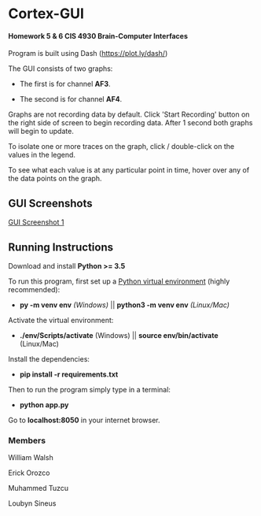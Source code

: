 # Cortex-GUI

#### Homework 5 & 6 CIS 4930 Brain-Computer Interfaces

Program is built using Dash (https://plot.ly/dash/)

The GUI consists of two graphs:

- The first is for channel **AF3**.

- The second is for channel **AF4**.

Graphs are not recording data by default. Click 'Start Recording' button on the right side of screen to begin recording data. After 1 second both graphs will begin to update. 

To isolate one or more traces on the graph, click / double-click on the values in the legend.

To see what each value is at any particular point in time, hover over any of the data points on the graph.

## GUI Screenshots
[GUI Screenshot 1](https://i.imgur.com/WuTXgRz.png)

## Running Instructions

Download and install **Python >= 3.5**

To run this program, first set up a [Python virtual environment](https://docs.python.org/3/tutorial/venv.html) (highly recommended):

- **py -m venv env** *(Windows)* || **python3 -m venv env** *(Linux/Mac)*

Activate the virtual environment:

- **./env/Scripts/activate** (Windows) || **source env/bin/activate** (Linux/Mac)

Install the dependencies:

- **pip install -r requirements.txt**

Then to run the program simply type in a terminal:

- **python app.py**

Go to **localhost:8050** in your internet browser. 

### Members
William Walsh

Erick Orozco

Muhammed Tuzcu

Loubyn Sineus
